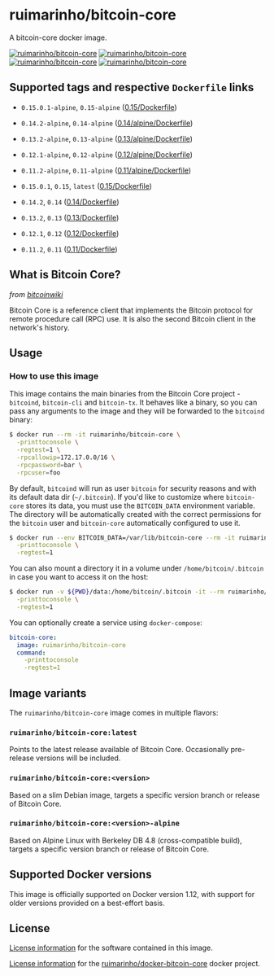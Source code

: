 # ruimarinho/bitcoin-core
A bitcoin-core docker image.

[![ruimarinho/bitcoin-core][docker-pulls-image]][docker-hub-url] [![ruimarinho/bitcoin-core][docker-stars-image]][docker-hub-url] [![ruimarinho/bitcoin-core][docker-size-image]][docker-hub-url] [![ruimarinho/bitcoin-core][docker-layers-image]][docker-hub-url]

## Supported tags and respective `Dockerfile` links

- `0.15.0.1-alpine`, `0.15-alpine` ([0.15/Dockerfile](https://github.com/ruimarinho/docker-bitcoin-core/blob/master/0.15/Dockerfile))
- `0.14.2-alpine`, `0.14-alpine` ([0.14/alpine/Dockerfile](https://github.com/ruimarinho/docker-bitcoin-core/blob/master/0.14/alpine/Dockerfile))
- `0.13.2-alpine`, `0.13-alpine` ([0.13/alpine/Dockerfile](https://github.com/ruimarinho/docker-bitcoin-core/blob/master/0.13/alpine/Dockerfile))
- `0.12.1-alpine`, `0.12-alpine` ([0.12/alpine/Dockerfile](https://github.com/ruimarinho/docker-bitcoin-core/blob/master/0.12/alpine/Dockerfile))
- `0.11.2-alpine`, `0.11-alpine` ([0.11/alpine/Dockerfile](https://github.com/ruimarinho/docker-bitcoin-core/blob/master/0.11/alpine/Dockerfile))

- `0.15.0.1`, `0.15`, `latest` ([0.15/Dockerfile](https://github.com/ruimarinho/docker-bitcoin-core/blob/master/0.15/Dockerfile))
- `0.14.2`, `0.14` ([0.14/Dockerfile](https://github.com/ruimarinho/docker-bitcoin-core/blob/master/0.14/Dockerfile))
- `0.13.2`, `0.13` ([0.13/Dockerfile](https://github.com/ruimarinho/docker-bitcoin-core/blob/master/0.13/Dockerfile))
- `0.12.1`, `0.12` ([0.12/Dockerfile](https://github.com/ruimarinho/docker-bitcoin-core/blob/master/0.12/Dockerfile))
- `0.11.2`, `0.11` ([0.11/Dockerfile](https://github.com/ruimarinho/docker-bitcoin-core/blob/master/0.11/Dockerfile))

## What is Bitcoin Core?
_from [bitcoinwiki](https://en.bitcoin.it/wiki/Bitcoind)_

Bitcoin Core is a reference client that implements the Bitcoin protocol for remote procedure call (RPC) use. It is also the second Bitcoin client in the network's history.

## Usage
### How to use this image
This image contains the main binaries from the Bitcoin Core project - `bitcoind`, `bitcoin-cli` and `bitcoin-tx`. It behaves like a binary, so you can pass any arguments to the image and they will be forwarded to the `bitcoind` binary:

```sh
$ docker run --rm -it ruimarinho/bitcoin-core \
  -printtoconsole \
  -regtest=1 \
  -rpcallowip=172.17.0.0/16 \
  -rpcpassword=bar \
  -rpcuser=foo
```

By default, `bitcoind` will run as user `bitcoin` for security reasons and with its default data dir (`~/.bitcoin`). If you'd like to customize where `bitcoin-core` stores its data, you must use the `BITCOIN_DATA` environment variable. The directory will be automatically created with the correct permissions for the `bitcoin` user and `bitcoin-core` automatically configured to use it.

```sh
$ docker run --env BITCOIN_DATA=/var/lib/bitcoin-core --rm -it ruimarinho/bitcoin-core \
  -printtoconsole \
  -regtest=1
```

You can also mount a directory it in a volume under `/home/bitcoin/.bitcoin` in case you want to access it on the host:

```sh
$ docker run -v ${PWD}/data:/home/bitcoin/.bitcoin -it --rm ruimarinho/bitcoin-core \
  -printtoconsole \
  -regtest=1
```

You can optionally create a service using `docker-compose`:

```yml
bitcoin-core:
  image: ruimarinho/bitcoin-core
  command:
    -printtoconsole
    -regtest=1
```

## Image variants
The `ruimarinho/bitcoin-core` image comes in multiple flavors:

### `ruimarinho/bitcoin-core:latest`
Points to the latest release available of Bitcoin Core. Occasionally pre-release versions will be included.

### `ruimarinho/bitcoin-core:<version>`
Based on a slim Debian image, targets a specific version branch or release of Bitcoin Core.

### `ruimarinho/bitcoin-core:<version>-alpine`
Based on Alpine Linux with Berkeley DB 4.8 (cross-compatible build), targets a specific version branch or release of Bitcoin Core.

## Supported Docker versions
This image is officially supported on Docker version 1.12, with support for older versions provided on a best-effort basis.

## License
[License information](https://github.com/bitcoin/bitcoin/blob/master/COPYING) for the software contained in this image.

[License information](https://github.com/ruimarinho/docker-bitcoin-core/blob/master/LICENSE) for the [ruimarinho/docker-bitcoin-core](https://hub.docker.com/r/ruimarinho/bitcoin-core) docker project.

[docker-hub-url]: https://hub.docker.com/r/ruimarinho/bitcoin-core
[docker-layers-image]: https://img.shields.io/imagelayers/layers/ruimarinho/bitcoin-core/latest.svg?style=flat-square
[docker-pulls-image]: https://img.shields.io/docker/pulls/ruimarinho/bitcoin-core.svg?style=flat-square
[docker-size-image]: https://img.shields.io/imagelayers/image-size/ruimarinho/bitcoin-core/latest.svg?style=flat-square
[docker-stars-image]: https://img.shields.io/docker/stars/ruimarinho/bitcoin-core.svg?style=flat-square
